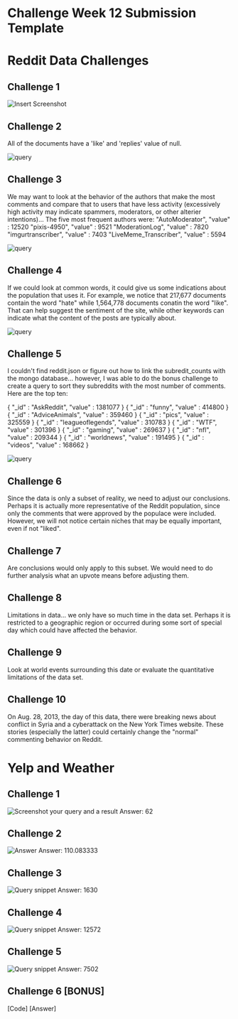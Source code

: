# Challenge Week 12 Submission Template

# Reddit Data Challenges

## Challenge 1

![Insert Screenshot](rc1.png)

## Challenge 2

All of the documents have a 'like' and 'replies' value of null.

![query](rc2.png)

## Challenge 3

We may want to look at the behavior of the authors that make the most comments and compare that to users that have less activity (excessively high activity may indicate spammers, moderators, or other alterier intentions)... The five most frequent authors were:
"AutoModerator", "value" : 12520
"pixis-4950", "value" : 9521
"ModerationLog", "value" : 7820
"imgurtranscriber", "value" : 7403
"LiveMeme_Transcriber", "value" : 5594

![query](rc3.png)

## Challenge 4

If we could look at common words, it could give us some indications about the population that uses it.
For example, we notice that 217,677 documents contain the word "hate" while 1,564,778 documents conatin the word "like".  That can help suggest the sentiment of the site, while other keywords can indicate what the content of the posts are typically about.

![query](rc4.png)

## Challenge 5

I couldn't find reddit.json or figure out how to link the subredit_counts with the mongo database... however, I was able to do the bonus challenge to create a query to sort they subreddits with the most number of comments.  Here are the top ten:

{ "_id" : "AskReddit", "value" : 1381077 }
{ "_id" : "funny", "value" : 414800 }
{ "_id" : "AdviceAnimals", "value" : 359460 }
{ "_id" : "pics", "value" : 325559 }
{ "_id" : "leagueoflegends", "value" : 310783 }
{ "_id" : "WTF", "value" : 301396 }
{ "_id" : "gaming", "value" : 269637 }
{ "_id" : "nfl", "value" : 209344 }
{ "_id" : "worldnews", "value" : 191495 }
{ "_id" : "videos", "value" : 168662 }

![query](rc5.png)

## Challenge 6

Since the data is only a subset of reality, we need to adjust our conclusions.  Perhaps it is actually more representative of the Reddit population, since only the comments that were approved by the populace were included.  However, we will not notice certain niches that may be equally important, even if not "liked".

## Challenge 7

Are conclusions would only apply to this subset.  We would need to do further analysis what an upvote means before adjusting them.

## Challenge 8

Limitations in data... we only have so much time in the data set.  Perhaps it is restricted to a geographic region or occurred during some sort of special day which could have affected the behavior.

## Challenge 9

Look at world events surrounding this date or evaluate the quantitative limitations of the data set.

## Challenge 10

On Aug. 28, 2013, the day of this data, there were breaking news about conflict in Syria and a cyberattack on the New York Times website.  These stories (especially the latter) could certainly change the "normal" commenting behavior on Reddit.

# Yelp and Weather 

## Challenge 1

![Screenshot your query and a result](yc1.png)
Answer: 62

## Challenge 2

![Answer](yc2.png)
Answer: 110.083333

## Challenge 3

![Query snippet](yc3.png)
Answer: 1630

## Challenge 4

![Query snippet](yc4.png)
Answer: 12572

## Challenge 5

![Query snippet](yc5.png)
Answer: 7502

## Challenge 6 [BONUS]

[Code]
[Answer]




